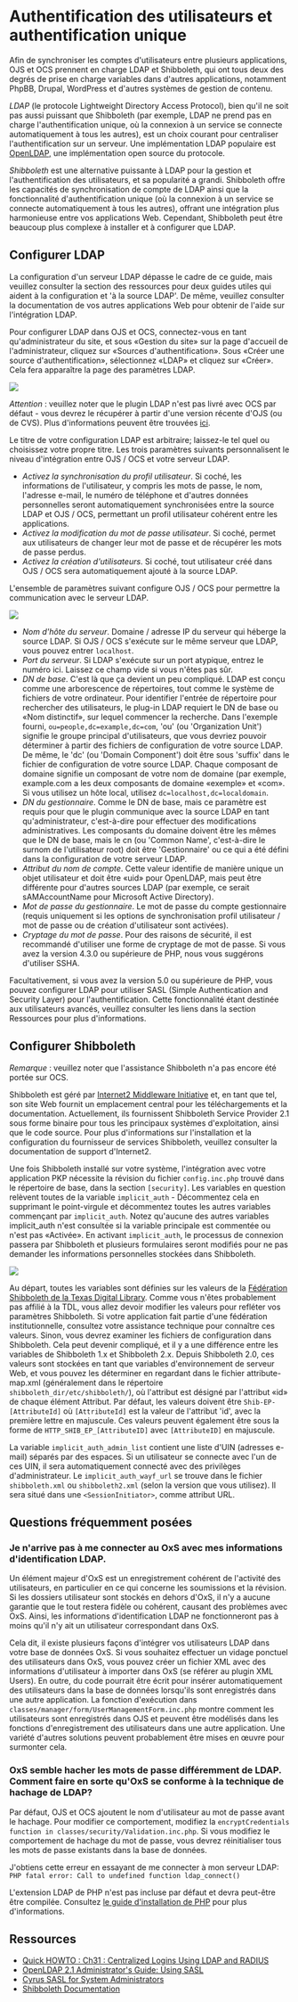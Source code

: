 # Authentification des utilisateurs et authentification unique

Afin de synchroniser les comptes d'utilisateurs entre plusieurs applications, OJS et OCS prennent en charge LDAP et Shibboleth, qui ont tous deux des degrés de prise en charge variables dans d'autres applications, notamment PhpBB, Drupal, WordPress et d'autres systèmes de gestion de contenu.

*LDAP* (le protocole Lightweight Directory Access Protocol), bien qu'il ne soit pas aussi puissant que Shibboleth (par exemple, LDAP ne prend pas en charge l'authentification unique, où la connexion à un service se connecte automatiquement à tous les autres), est un choix courant pour centraliser l'authentification sur un serveur. Une implémentation LDAP populaire est [OpenLDAP,](https://www.openldap.org/) une implémentation open source du protocole.

*Shibboleth* est une alternative puissante à LDAP pour la gestion et l'authentification des utilisateurs, et sa popularité a grandi. Shibboleth offre les capacités de synchronisation de compte de LDAP ainsi que la fonctionnalité d'authentification unique (où la connexion à un service se connecte automatiquement à tous les autres), offrant une intégration plus harmonieuse entre vos applications Web. Cependant, Shibboleth peut être beaucoup plus complexe à installer et à configurer que LDAP.

## Configurer LDAP

La configuration d'un serveur LDAP dépasse le cadre de ce guide, mais veuillez consulter la section des ressources pour deux guides utiles qui aident à la configuration et 'à la source LDAP'. De même, veuillez consulter la documentation de vos autres applications Web pour obtenir de l'aide sur l'intégration LDAP.

Pour configurer LDAP dans OJS et OCS, connectez-vous en tant qu'administrateur du site, et sous «Gestion du site» sur la page d'accueil de l'administrateur, cliquez sur «Sources d'authentification». Sous «Créer une source d'authentification», sélectionnez «LDAP» et cliquez sur «Créer». Cela fera apparaître la page des paramètres LDAP.

![](./assets/LdapAuthSources.png)

*Attention* : veuillez noter que le plugin LDAP n'est pas livré avec OCS par défaut - vous devrez le récupérer à partir d'une version récente d'OJS (ou de CVS). Plus d'informations peuvent être trouvées [ici](http://pkp.sfu.ca/bugzilla/show_bug.cgi?id=2960).

Le titre de votre configuration LDAP est arbitraire; laissez-le tel quel ou choisissez votre propre titre. Les trois paramètres suivants personnalisent le niveau d'intégration entre OJS / OCS et votre serveur LDAP.

- *Activez la synchronisation du profil utilisateur*. Si coché, les informations de l'utilisateur, y compris les mots de passe, le nom, l'adresse e-mail, le numéro de téléphone et d'autres données personnelles seront automatiquement synchronisées entre la source LDAP et OJS / OCS, permettant un profil utilisateur cohérent entre les applications.
- *Activez la modification du mot de passe utilisateur*. Si coché, permet aux utilisateurs de changer leur mot de passe et de récupérer les mots de passe perdus.
- *Activez la création d'utilisateurs*. Si coché, tout utilisateur créé dans OJS / OCS sera automatiquement ajouté à la source LDAP.

L'ensemble de paramètres suivant configure OJS / OCS pour permettre la communication avec le serveur LDAP.

![](./assets/LdapSettings.png)

- *Nom d'hôte du serveur*. Domaine / adresse IP du serveur qui héberge la source LDAP. Si OJS / OCS s'exécute sur le même serveur que LDAP, vous pouvez entrer `localhost`.
- *Port du serveur*. Si LDAP s'exécute sur un port atypique, entrez le numéro ici. Laissez ce champ vide si vous n'êtes pas sûr.
- *DN de base*. C'est là que ça devient un peu compliqué. LDAP est conçu comme une arborescence de répertoires, tout comme le système de fichiers de votre ordinateur. Pour identifier l'entrée de répertoire pour rechercher des utilisateurs, le plug-in LDAP requiert le DN de base ou «Nom distinctif», sur lequel commencer la recherche. Dans l'exemple fourni, `ou=people,dc=example,dc=com`, 'ou' (ou 'Organization Unit') signifie le groupe principal d'utilisateurs, que vous devriez pouvoir déterminer à partir des fichiers de configuration de votre source LDAP. De même, le 'dc' (ou 'Domain Component') doit être sous 'suffix' dans le fichier de configuration de votre source LDAP. Chaque composant de domaine signifie un composant de votre nom de domaine (par exemple, example.com a les deux composants de domaine «exemple» et «com». Si vous utilisez un hôte local, utilisez `dc=localhost,dc=localdomain`.
- *DN du gestionnaire*. Comme le DN de base, mais ce paramètre est requis pour que le plugin communique avec la source LDAP en tant qu'administrateur, c'est-à-dire pour effectuer des modifications administratives. Les composants du domaine doivent être les mêmes que le DN de base, mais le cn (ou 'Common Name', c'est-à-dire le surnom de l'utilisateur root) doit être 'Gestionnaire' ou ce qui a été défini dans la configuration de votre serveur LDAP.
- *Attribut du nom de compte*. Cette valeur identifie de manière unique un objet utilisateur et doit être «uid» pour OpenLDAP, mais peut être différente pour d'autres sources LDAP (par exemple, ce serait sAMAccountName pour Microsoft Active Directory).
- *Mot de passe du gestionnaire*. Le mot de passe du compte gestionnaire (requis uniquement si les options de synchronisation profil utilisateur / mot de passe ou de création d'utilisateur sont activées).
- *Cryptage du mot de passe*. Pour des raisons de sécurité, il est recommandé d'utiliser une forme de cryptage de mot de passe. Si vous avez la version 4.3.0 ou supérieure de PHP, nous vous suggérons d'utiliser SSHA.

Facultativement, si vous avez la version 5.0 ou supérieure de PHP, vous pouvez configurer LDAP pour utiliser SASL (Simple Authentication and Security Layer) pour l'authentification. Cette fonctionnalité étant destinée aux utilisateurs avancés, veuillez consulter les liens dans la section Ressources pour plus d'informations.

## Configurer Shibboleth

*Remarque* : veuillez noter que l'assistance Shibboleth n'a pas encore été portée sur OCS.

Shibboleth est géré par [Internet2 Middleware Initiative](http://shibboleth.internet2.edu/) et, en tant que tel, son site Web fournit un emplacement central pour les téléchargements et la documentation. Actuellement, ils fournissent Shibboleth Service Provider 2.1 sous forme binaire pour tous les principaux systèmes d'exploitation, ainsi que le code source. Pour plus d'informations sur l'installation et la configuration du fournisseur de services Shibboleth, veuillez consulter la documentation de support d'Internet2.

Une fois Shibboleth installé sur votre système, l'intégration avec votre application PKP nécessite la révision du fichier `config.inc.php` trouvé dans le répertoire de base, dans la section `[security]`. Les variables en question relèvent toutes de la variable `implicit_auth` - Décommentez cela en supprimant le point-virgule et décommentez toutes les autres variables commençant par `implicit_auth`. Notez qu'aucune des autres variables implicit_auth n'est consultée si la variable principale est commentée ou n'est pas «Activée». En activant `implicit_auth`, le processus de connexion passera par Shibboleth et plusieurs formulaires seront modifiés pour ne pas demander les informations personnelles stockées dans Shibboleth.

![](./assets/ShibbolethSettings.png)

Au départ, toutes les variables sont définies sur les valeurs de la [Fédération Shibboleth de la Texas Digital Library](http://www.tdl.org/shibboleth/). Comme vous n'êtes probablement pas affilié à la TDL, vous allez devoir modifier les valeurs pour refléter vos paramètres Shibboleth. Si votre application fait partie d'une fédération institutionnelle, consultez votre assistance technique pour connaître ces valeurs. Sinon, vous devrez examiner les fichiers de configuration dans Shibboleth. Cela peut devenir compliqué, et il y a une différence entre les variables de Shibboleth 1.x et Shibboleth 2.x. Depuis Shibboleth 2.0, ces valeurs sont stockées en tant que variables d'environnement de serveur Web, et vous pouvez les déterminer en regardant dans le fichier attribute-map.xml (généralement dans le répertoire `shibboleth_dir/etc/shibboleth/`), où l'attribut est désigné par l'attribut «id» de chaque élément Attribut. Par défaut, les valeurs doivent être `Shib-EP-[AttributeId]` où `[AttributeId]` est la valeur de l'attribut 'id', avec la première lettre en majuscule. Ces valeurs peuvent également être sous la forme de `HTTP_SHIB_EP_[AttributeID]` avec `[AttributeID]` en majuscule.

La variable `implicit_auth_admin_list` contient une liste d'UIN (adresses e-mail) séparés par des espaces. Si un utilisateur se connecte avec l'un de ces UIN, il sera automatiquement connecté avec des privilèges d'administrateur. Le `implicit_auth_wayf_url` se trouve dans le fichier `shibboleth.xml` ou `shibboleth2.xml` (selon la version que vous utilisez). Il sera situé dans une `<SessionInitiator>`, comme attribut URL.

## Questions fréquemment posées

### Je n'arrive pas à me connecter au OxS avec mes informations d'identification LDAP.

Un élément majeur d'OxS est un enregistrement cohérent de l'activité des utilisateurs, en particulier en ce qui concerne les soumissions et la révision. Si les dossiers utilisateur sont stockés en dehors d'OxS, il n'y a aucune garantie que le tout restera fidèle ou cohérent, causant des problèmes avec OxS. Ainsi, les informations d'identification LDAP ne fonctionneront pas à moins qu'il n'y ait un utilisateur correspondant dans OxS.

Cela dit, il existe plusieurs façons d'intégrer vos utilisateurs LDAP dans votre base de données OxS. Si vous souhaitez effectuer un vidage ponctuel des utilisateurs dans OxS, vous pouvez créer un fichier XML avec des informations d'utilisateur à importer dans OxS (se référer au plugin XML Users). En outre, du code pourrait être écrit pour insérer automatiquement des utilisateurs dans la base de données lorsqu'ils sont enregistrés dans une autre application. La fonction d'exécution dans `classes/manager/form/UserManagementForm.inc.php` montre comment les utilisateurs sont enregistrés dans OJS et peuvent être modélisés dans les fonctions d'enregistrement des utilisateurs dans une autre application. Une variété d'autres solutions peuvent probablement être mises en œuvre pour surmonter cela.

### OxS semble hacher les mots de passe différemment de LDAP. Comment faire en sorte qu'OxS se conforme à la technique de hachage de LDAP?

Par défaut, OJS et OCS ajoutent le nom d'utilisateur au mot de passe avant le hachage. Pour modifier ce comportement, modifiez la `encryptCredentials function in classes/security/Validation.inc.php`. Si vous modifiez le comportement de hachage du mot de passe, vous devrez réinitialiser tous les mots de passe existants dans la base de données.

J'obtiens cette erreur en essayant de me connecter à mon serveur LDAP: `PHP fatal error: Call to undefined function ldap_connect()`

L'extension LDAP de PHP n'est pas incluse par défaut et devra peut-être être compilée. Consultez [le guide d'installation de PHP](http://ca.php.net/manual/en/ldap.installation.php) pour plus d'informations.

## Ressources

- [Quick HOWTO : Ch31 : Centralized Logins Using LDAP and RADIUS ](http://www.linuxhomenetworking.com/wiki/index.php/Quick_HOWTO_:_Ch31_:_Centralized_Logins_Using_LDAP_and_RADIUS)
- [OpenLDAP 2.1 Administrator's Guide: Using SASL](https://www.openldap.org/doc/admin21/sasl.html)
- [Cyrus SASL for System Administrators](http://www.sendmail.org/~ca/email/cyrus/sysadmin.html)
- [Shibboleth Documentation](https://wiki.shibboleth.net/confluence/display/SP3)
